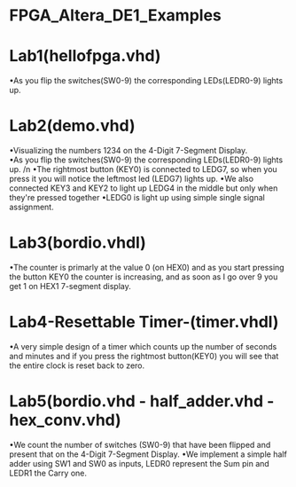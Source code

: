 # FPGA_Altera_DE1_Examples

# Lab1(hellofpga.vhd)
•As you flip the switches(SW0-9) the corresponding LEDs(LEDR0-9) lights up.

# Lab2(demo.vhd)
•Visualizing the numbers 1234 on the 4-Digit 7-Segment Display. <br />
•As you flip the switches(SW0-9) the corresponding LEDs(LEDR0-9) lights up. /n
•The rightmost button (KEY0) is connected to LEDG7, so when you press it you will notice the leftmost led (LEDG7) lights up.
•We also connected KEY3 and KEY2 to light up LEDG4 in the middle but only when they're pressed together 
•LEDG0 is light up using simple single signal assignment.

# Lab3(bordio.vhdl)
•The counter is primarly at the value 0 (on HEX0) and as you start pressing the button KEY0 the counter is increasing, and as soon as I go over 9 you get 1 on HEX1 7-segment display. 

# Lab4-Resettable Timer-(timer.vhdl)
•A very simple design of a timer which counts up the number of seconds and minutes and if you press the rightmost button(KEY0) you will see that the entire clock is reset back to zero.

# Lab5(bordio.vhd - half_adder.vhd - hex_conv.vhd)
•We count the number of switches (SW0-9) that have been flipped and present that on the 4-Digit 7-Segment Display.
•We implement a simple half adder using SW1 and SW0 as inputs, LEDR0 represent the Sum pin and LEDR1 the Carry one.


